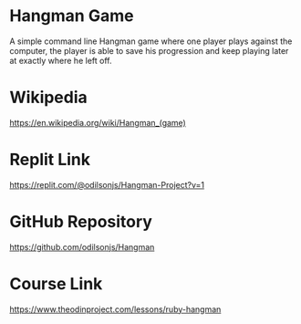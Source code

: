 # Hangman Game
A simple command line Hangman game where one player plays against the computer, the player is able to save his progression and keep playing  later at exactly where he left off.

# Wikipedia
https://en.wikipedia.org/wiki/Hangman_(game)

# Replit Link
https://replit.com/@odilsonjs/Hangman-Project?v=1

# GitHub Repository
https://github.com/odilsonjs/Hangman

# Course Link
https://www.theodinproject.com/lessons/ruby-hangman
